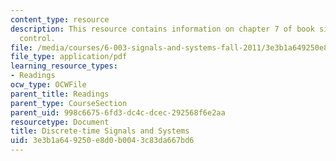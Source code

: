 ```yaml
---
content_type: resource
description: This resource contains information on chapter 7 of book signals and systems;
  control.
file: /media/courses/6-003-signals-and-systems-fall-2011/3e3b1a649250e8d0b0043c83da667bd6_MIT6_003F11_chap7.pdf
file_type: application/pdf
learning_resource_types:
- Readings
ocw_type: OCWFile
parent_title: Readings
parent_type: CourseSection
parent_uid: 998c6675-6fd3-dc4c-dcec-292568f6e2aa
resourcetype: Document
title: Discrete-time Signals and Systems
uid: 3e3b1a64-9250-e8d0-b004-3c83da667bd6
---
```

